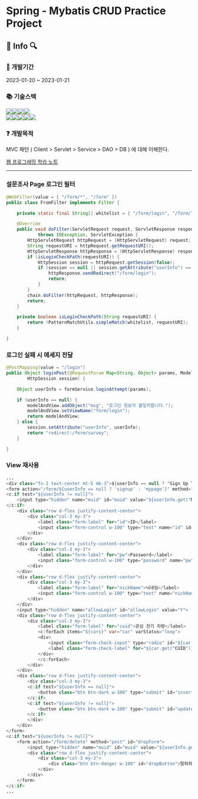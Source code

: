 # Spring - Mybatis CRUD Practice Project

## 📃 Info 🔍

### 📅 개발기간
2023-01-20 ~ 2023-01-21

### 📚 기술스텍
<img src="https://img.shields.io/badge/Java-FFFFFF?style=flat&logo=OpenJDK&logoColor=black" /><img src="https://img.shields.io/badge/HTML5-E34F26?style=flat&logo=HTML5&logoColor=white" /><img src="https://img.shields.io/badge/CSS3-1572B6?style=flat&logo=CSS3&logoColor=white" /><img src="https://img.shields.io/badge/JavaScript-F7DF1E?style=flat&logo=JavaScript&logoColor=white" />
<br>
<img src="https://img.shields.io/badge/Spring Boot-6DB33F?style=flat&logo=Spring Boot&logoColor=white" /><img src="https://img.shields.io/badge/MySQL-4479A1?style=flat&logo=MySQL&logoColor=white" /><img src="https://img.shields.io/badge/MyBatis-000000?style=flat&logo=MyBatis&logoColor=white" /><img src="https://img.shields.io/badge/Servlet-000000?style=flat&logo=Servlet&logoColor=white" /><img src="https://img.shields.io/badge/JSP-000000?style=flat&logo=JSP&logoColor=white" />

### ❓ 개발목적
MVC 패턴 ( Client > Servlet > Service > DAO > DB ) 에 대해 이해한다.

<a href="https://velog.io/@hh_nebula/series/%EC%9B%B9-%ED%94%84%EB%A1%9C%EA%B7%B8%EB%9E%98%EB%B0%8D-%ED%95%99%EC%8A%B5%EB%85%B8%ED%8A%B8">웹 프로그래밍 학습 노트</a>

<hr>

### 설문조사 Page 로그인 필터

```java
@WebFilter(value = { "/form/*", "/form" })
public class FromFilter implements Filter {

    private static final String[] whitelist = { "/form/login", "/form/logout", "/form/signup" };

    @Override
    public void doFilter(ServletRequest request, ServletResponse response, FilterChain chain)
            throws IOException, ServletException {
        HttpServletRequest httpRequest = (HttpServletRequest) request;
        String requestURI = httpRequest.getRequestURI();
        HttpServletResponse httpResponse = (HttpServletResponse) response;
        if (isLoginCheckPath(requestURI)) {
            HttpSession session = httpRequest.getSession(false);
            if (session == null || session.getAttribute("userInfo") == null) {
                httpResponse.sendRedirect("/form/login");
                return;
            }
        }
        chain.doFilter(httpRequest, httpResponse);
        return;
    }

    private boolean isLoginCheckPath(String requestURI) {
        return !PatternMatchUtils.simpleMatch(whitelist, requestURI);
    }

}
```

### 로그인 실패 시 메세지 전달
```java
@PostMapping(value = "/login")
public Object loginPost(@RequestParam Map<String, Object> params, ModelAndView modelAndView,
        HttpSession session) {

    Object userInfo = formService.loginAttempt(params);

    if (userInfo == null) {
        modelAndView.addObject("msg", "로그인 정보가 불일치합니다.");
        modelAndView.setViewName("form/login");
        return modelAndView;
    } else {
        session.setAttribute("userInfo", userInfo);
        return "redirect:/form/survey";
    }

}
```

### View 재사용
```java
...
<div class="fs-1 text-center mt-5 mb-3">${userInfo == null ? 'Sign Up To Survey' : 'My Page'}</div>
<form action="/form/${userInfo == null ? 'signup' : 'mypage'}" method="post" id="userForm">
<c:if test="${userInfo != null}">
    <input type="hidden" name="muid" id="muid" value="${userInfo.get("MUID")}">
</c:if>
    <div class="row d-flex justify-content-center">
        <div class="col-3 my-3">
            <label class="form-label" for="id">ID</label>
            <input class="form-control w-100" type="text" name="id" id="id" value="${userInfo.get("ID")}" required>
        </div>
    </div>
    <div class="row d-flex justify-content-center">
        <div class="col-3 my-3">
            <label class="form-label" for="pw">Password</label>
            <input class="form-control w-100" type="password" name="pw" id="pw" value="${userInfo.get("PW")}"required>
        </div>
    </div>
    <div class="row d-flex justify-content-center">
        <div class="col-3 my-3">
            <label class="form-label" for="nickName">닉네임</label>
            <input class="form-control w-100" type="text" name="nickName" id="nickName" value="${userInfo.get("NICK_NAME")}" required>
        </div>
    </div>
    <input type="hidden" name="allowLogin" id="allowLogin" value="Y">
    <div class="row d-flex justify-content-center">
        <div class="col-3 my-3">
            <label class="form-label" for="cuid">관심 전기 차량</label>
            <c:forEach items="${cars}" var="car" varStatus="loop">
            <div>
                <input class="form-check-input" type="radio" id="${car.get("CUID")}" name="cuid" value="${car.get("CUID")}" ${userInfo.get("CUID") == car.get("CUID") ? 'checked' :  '' } required>
                <label class="form-check-label" for="${car.get("CUID")}">${car.get("BRAND")} ${car.get("MODEL")}</label>
            </div>
            </c:forEach>
        </div>
    </div>
    <div class="row d-flex justify-content-center">
        <div class="col-3 my-3">
        <c:if test="${userInfo == null}">
            <button class="btn btn-dark w-100" type="submit" id="insertButton">가입하기</button>
        </c:if>
        <c:if test="${userInfo != null}">
            <button class="btn btn-dark w-100" type="submit" id="updateButton">수정하기</button>
        </c:if>
        </div>
    </div>
</form>
<c:if test="${userInfo != null}">
    <form action="/form/delete" method="post" id="dropForm">
        <input type="hidden" name="muid" id="muid" value="${userInfo.get("MUID")}">
        <div class="row d-flex justify-content-center">
            <div class="col-3 my-3">
                <div class="btn btn-danger w-100" id="dropButton">탈퇴하기</div>
            </div>
        </div>
    </form>
</c:if>
...
```
